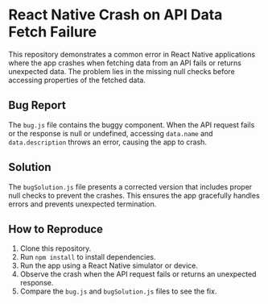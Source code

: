 # React Native Crash on API Data Fetch Failure

This repository demonstrates a common error in React Native applications where the app crashes when fetching data from an API fails or returns unexpected data.  The problem lies in the missing null checks before accessing properties of the fetched data.

## Bug Report

The `bug.js` file contains the buggy component.  When the API request fails or the response is null or undefined, accessing `data.name` and `data.description` throws an error, causing the app to crash.

## Solution

The `bugSolution.js` file presents a corrected version that includes proper null checks to prevent the crashes.  This ensures the app gracefully handles errors and prevents unexpected termination.

## How to Reproduce

1. Clone this repository.
2. Run `npm install` to install dependencies.
3. Run the app using a React Native simulator or device. 
4. Observe the crash when the API request fails or returns an unexpected response.
5. Compare the `bug.js` and `bugSolution.js` files to see the fix.
